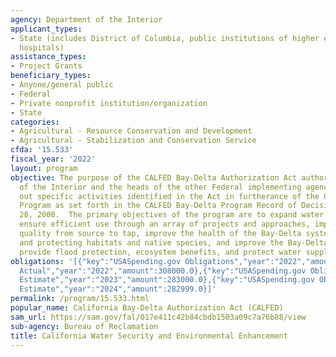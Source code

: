 ```yaml
---
agency: Department of the Interior
applicant_types:
- State (includes District of Columbia, public institutions of higher education and
  hospitals)
assistance_types:
- Project Grants
beneficiary_types:
- Anyone/general public
- Federal
- Private nonprofit institution/organization
- State
categories:
- Agricultural - Resource Conservation and Development
- Agricultural - Stabilization and Conservation Service
cfda: '15.533'
fiscal_year: '2022'
layout: program
objective: The purpose of the CALFED Bay-Delta Authorization Act authorizes the Secretary
  of the Interior and the heads of the other Federal implementing agencies to carry
  out specific activities identified in the Act in furtherance of the CALFED Bay-Delta
  Program as set forth in the CALFED Bay-Delta Program Record of Decision dated August
  28, 2000.  The primary objectives of the program are to expand water supplies to
  ensure efficient use through an array of projects and approaches, improve water
  quality from source to tap, improve the health of the Bay-Delta system through restoring
  and protecting habitats and native species, and improve the Bay-Delta levees to
  provide flood protection, ecosystem benefits, and protect water supplies.
obligations: '[{"key":"USASpending.gov Obligations","year":"2022","amount":544240.76},{"key":"SAM.gov
  Actual","year":"2022","amount":308000.0},{"key":"USASpending.gov Obligations","year":"2023","amount":300198.81},{"key":"SAM.gov
  Estimate","year":"2023","amount":283000.0},{"key":"USASpending.gov Obligations","year":"2024","amount":0.0},{"key":"SAM.gov
  Estimate","year":"2024","amount":282999.0}]'
permalink: /program/15.533.html
popular_name: California Bay-Delta Authorization Act (CALFED)
sam_url: https://sam.gov/fal/017e411c42b84cbdb1503a09c7a76b88/view
sub-agency: Bureau of Reclamation
title: California Water Security and Environmental Enhancement
---
```

